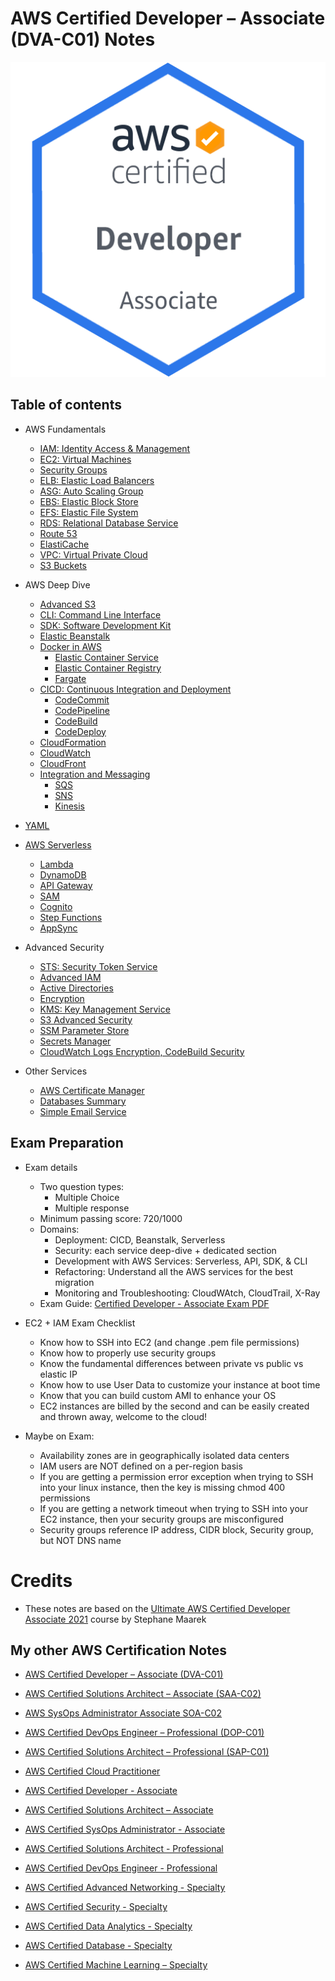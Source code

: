 # AWS Certified Developer – Associate (DVA-C01) Notes
![AWS Certified Developer – Associate](https://github.com/aireddy73/AWS/blob/main/images/DVA-C01.png)
## Table of contents

- AWS Fundamentals
    - [IAM: Identity Access & Management](1-aws-fundamentals/iam.md)
    - [EC2: Virtual Machines](1-aws-fundamentals/ec2.md)
    - [Security Groups](1-aws-fundamentals/security-groups.md)
    - [ELB: Elastic Load Balancers](1-aws-fundamentals/elb.md)
    - [ASG: Auto Scaling Group](1-aws-fundamentals/asg.md)
    - [EBS: Elastic Block Store](1-aws-fundamentals/ebs.md)
    - [EFS: Elastic File System](1-aws-fundamentals/efs.md)
    - [RDS: Relational Database Service](1-aws-fundamentals/rds.md)
    - [Route 53](1-aws-fundamentals/route53.md)
    - [ElastiCache](1-aws-fundamentals/elasticache.md)
    - [VPC: Virtual Private Cloud](1-aws-fundamentals/vpc.md)
    - [S3 Buckets](1-aws-fundamentals/s3.md)

- AWS Deep Dive
    - [Advanced S3](2-aws-deep-dive/advanced-s3.md)
    - [CLI: Command Line Interface](2-aws-deep-dive/cli.md)
    - [SDK: Software Development Kit](2-aws-deep-dive/sdk.md)
    - [Elastic Beanstalk](2-aws-deep-dive/elastic-beanstalk.md)
    - [Docker in AWS](2-aws-deep-dive/docker-in-aws/docker.md)
        - [Elastic Container Service](2-aws-deep-dive/docker-in-aws/ecs.md)
        - [Elastic Container Registry](2-aws-deep-dive/docker-in-aws/ecr.md)
        - [Fargate](2-aws-deep-dive/docker-in-aws/fargate.md)
    - [CICD: Continuous Integration and Deployment](2-aws-deep-dive/cicd/cicd.md)
        - [CodeCommit](2-aws-deep-dive/cicd/codecommit.md)
        - [CodePipeline](2-aws-deep-dive/cicd/codepipeline.md)
        - [CodeBuild](2-aws-deep-dive/cicd/codebuild.md)
        - [CodeDeploy](2-aws-deep-dive/cicd/codedeploy.md)
    - [CloudFormation](2-aws-deep-dive/cloudformation/cloudformation.md)
    - [CloudWatch](2-aws-deep-dive/monitoring-and-audit/cloudwatch.md)
    - [CloudFront](2-aws-deep-dive/cloudfront.md)
    - [Integration and Messaging](2-aws-deep-dive/integration-and-messaging/0-intro.md)
        - [SQS](2-aws-deep-dive/integration-and-messaging/1-sqs.md)
        - [SNS](2-aws-deep-dive/integration-and-messaging/2-sns.md)
        - [Kinesis](2-aws-deep-dive/integration-and-messaging/3-kinesis.md)

- [YAML](2-aws-deep-dive/yaml.md)

- [AWS Serverless](3-aws-serverless/serverless.md)
    - [Lambda](3-aws-serverless/lambda.md)
    - [DynamoDB](3-aws-serverless/dynamodb.md)
    - [API Gateway](3-aws-serverless/apigateway.md)
    - [SAM](3-aws-serverless/sam.md)
    - [Cognito](3-aws-serverless/cognito.md)
    - [Step Functions](3-aws-serverless/stepfunctions.md)
    - [AppSync](3-aws-serverless/appsync.md)

- Advanced Security
    - [STS: Security Token Service](4-aws-security/sts.md)
    - [Advanced IAM](4-aws-security/advanced-iam.md)
    - [Active Directories](4-aws-security/active-directories.md)
    - [Encryption](4-aws-security/encryption.md)
    - [KMS: Key Management Service](4-aws-security/kms.md)
    - [S3 Advanced Security](4-aws-security/s3-advanced-security.md)
    - [SSM Parameter Store](4-aws-security/ssm.md)
    - [Secrets Manager](4-aws-security/secrets-manager.md)
    - [CloudWatch Logs Encryption, CodeBuild Security](4-aws-security/other.md)

- Other Services
    - [AWS Certificate Manager](5-aws-other-services/acm.md)
    - [Databases Summary](5-aws-other-services/databases.md)
    - [Simple Email Service](5-aws-other-services/ses.md)

## Exam Preparation

- Exam details
    - Two question types:
        - Multiple Choice
        - Multiple response
    - Minimum passing score: 720/1000
    - Domains:
        - Deployment: CICD, Beanstalk, Serverless
        - Security: each service deep-dive + dedicated section
        - Development with AWS Services: Serverless, API, SDK, & CLI
        - Refactoring: Understand all the AWS services for the best migration
        - Monitoring and Troubleshooting: CloudWAtch, CloudTrail, X-Ray
    - Exam Guide: [Certified Developer - Associate Exam PDF](https://d1.awsstatic.com/training-and-certification/docs-dev-associate/AWS_Certified_Developer_Associate-Exam_Guide_EN_1.4.pdf)

- EC2 + IAM Exam Checklist
    - Know how to SSH into EC2 (and change .pem file permissions) 
    - Know how to properly use security groups 
    - Know the fundamental differences between private vs public vs elastic IP 
    - Know how to use User Data to customize your instance at boot time 
    - Know that you can build custom AMI to enhance your OS 
    - EC2 instances are billed by the second and can be easily created and thrown away, welcome to the cloud! 
- Maybe on Exam:
    - Availability zones are in geographically isolated data centers
    - IAM users are NOT defined on a per-region basis
    - If you are getting a permission error exception when trying to SSH into your linux instance, then the key is missing chmod 400 permissions
    - If you are getting a network timeout when trying to SSH into your EC2 instance, then your security groups are misconfigured
    - Security groups reference IP address, CIDR block, Security group, but NOT DNS name

# Credits

- These notes are based on the [Ultimate AWS Certified Developer Associate 2021](https://www.udemy.com/course/aws-certified-developer-associate-dva-c01/) course by Stephane Maarek

## My other AWS Certification Notes
- [AWS Certified Developer – Associate (DVA-C01)](https://github.com/aireddy73/AWS/tree/main/DVA-C01)
- [AWS Certified Solutions Architect – Associate (SAA-C02)](https://github.com/aireddy73/AWS/tree/main/SAA-C02)
- [AWS SysOps Administrator Associate SOA-C02](https://github.com/aireddy73/AWS/tree/main/SOA-C02)
- [AWS Certified DevOps Engineer – Professional (DOP-C01)](https://github.com/aireddy73/AWS/tree/main/DOP-C01)
- [AWS Certified Solutions Architect – Professional (SAP-C01)](https://github.com/aireddy73/AWS/tree/main/SAP-C01)

 - [AWS Certified Cloud Practitioner](https://github.com/aireddy73/AWS/tree/main/CLF-C01)
 - [AWS Certified Developer - Associate](https://github.com/aireddy73/AWS/tree/main/DVA-C01)
 - [AWS Certified Solutions Architect – Associate](https://github.com/aireddy73/AWS/tree/main/SAA-C02)
 - [AWS Certified SysOps Administrator - Associate](https://github.com/aireddy73/AWS/tree/main/SOA-C02)
 - [AWS Certified Solutions Architect - Professional](https://github.com/aireddy73/AWS/tree/main/SAP-C01)
 - [AWS Certified DevOps Engineer - Professional](https://github.com/aireddy73/AWS/tree/main/DOP-C01)
 
 - [AWS Certified Advanced Networking - Specialty](https://github.com/aireddy73/AWS/tree/main/ANS-C01)
 - [AWS Certified Security - Specialty](https://github.com/aireddy73/AWS/tree/main/SCS-C01)
 - [AWS Certified Data Analytics - Specialty](https://github.com/aireddy73/AWS/tree/main/DAS-C01)
 - [AWS Certified Database - Specialty](https://github.com/aireddy73/AWS/tree/main/DBS-C01)
-  [AWS Certified Machine Learning – Specialty](https://github.com/aireddy73/AWS/tree/main/MLS-C01)
